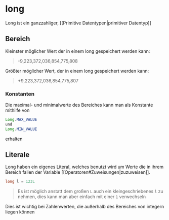 # long
Long ist ein ganzzahliger, [[Primitive Datentypen|primitiver Datentyp]] 
## Bereich
Kleinster möglicher Wert der in einem long gespeichert werden kann:
>-9,223,372,036,854,775,808

Größter möglicher Wert, der in einem long gespeichert werden kann:
>+9,223,372,036,854,775,807
### Konstanten
Die maximal- und minimalwerte des Bereiches kann man als Konstante mithilfe von
```java
Long.MAX_VALUE
und
Long.MIN_VALUE
```
erhalten
## Literale
Long haben ein eigenes Literal, welches benutzt wird um Werte die in ihrem Bereich fallen der Variable [[Operatoren#Zuweisungen|zuzuweisen]].
```java
long l = 123L
```
> Es ist möglich anstatt dem großen `L` auch ein kleingeschriebenes `l` zu nehmen, dies kann man aber einfach mit einer `1` verwechseln 

Dies ist wichtig bei Zahlenwerten, die außerhalb des Bereiches von integern liegen können
